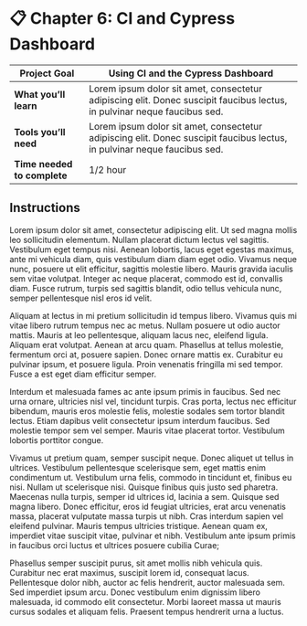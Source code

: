 # 📋 Chapter 6: CI and Cypress Dashboard

| **Project Goal**            | Using CI and the Cypress Dashboard                                                     |
| --------------------------- | ----------------------------------------------------------------------------------------------------------------- |
| **What you’ll learn**       | Lorem ipsum dolor sit amet, consectetur adipiscing elit. Donec suscipit faucibus lectus, in pulvinar neque faucibus sed.              |
| **Tools you’ll need**       | Lorem ipsum dolor sit amet, consectetur adipiscing elit. Donec suscipit faucibus lectus, in pulvinar neque faucibus sed. |
| **Time needed to complete** | 1/2 hour                                                                                                          |

## Instructions

Lorem ipsum dolor sit amet, consectetur adipiscing elit. Ut sed magna mollis leo sollicitudin elementum. Nullam placerat dictum lectus vel sagittis. Vestibulum eget tempus nisi. Aenean lobortis, lacus eget egestas maximus, ante mi vehicula diam, quis vestibulum diam diam eget odio. Vivamus neque nunc, posuere ut elit efficitur, sagittis molestie libero. Mauris gravida iaculis sem vitae volutpat. Integer ac neque placerat, commodo est id, convallis diam. Fusce rutrum, turpis sed sagittis blandit, odio tellus vehicula nunc, semper pellentesque nisl eros id velit.

Aliquam at lectus in mi pretium sollicitudin id tempus libero. Vivamus quis mi vitae libero rutrum tempus nec ac metus. Nullam posuere ut odio auctor mattis. Mauris at leo pellentesque, aliquam lacus nec, eleifend ligula. Aliquam erat volutpat. Aenean at arcu quam. Phasellus at tellus molestie, fermentum orci at, posuere sapien. Donec ornare mattis ex. Curabitur eu pulvinar ipsum, et posuere ligula. Proin venenatis fringilla mi sed tempor. Fusce a est eget diam efficitur semper.

Interdum et malesuada fames ac ante ipsum primis in faucibus. Sed nec urna ornare, ultricies nisl vel, tincidunt turpis. Cras porta, lectus nec efficitur bibendum, mauris eros molestie felis, molestie sodales sem tortor blandit lectus. Etiam dapibus velit consectetur ipsum interdum faucibus. Sed molestie tempor sem vel semper. Mauris vitae placerat tortor. Vestibulum lobortis porttitor congue.

Vivamus ut pretium quam, semper suscipit neque. Donec aliquet ut tellus in ultrices. Vestibulum pellentesque scelerisque sem, eget mattis enim condimentum ut. Vestibulum urna felis, commodo in tincidunt et, finibus eu nisi. Nullam ut scelerisque nisi. Quisque finibus quis justo sed pharetra. Maecenas nulla turpis, semper id ultrices id, lacinia a sem. Quisque sed magna libero. Donec efficitur, eros id feugiat ultricies, erat arcu venenatis massa, placerat vulputate massa turpis ut nibh. Cras interdum sapien vel eleifend pulvinar. Mauris tempus ultricies tristique. Aenean quam ex, imperdiet vitae suscipit vitae, pulvinar et nibh. Vestibulum ante ipsum primis in faucibus orci luctus et ultrices posuere cubilia Curae;

Phasellus semper suscipit purus, sit amet mollis nibh vehicula quis. Curabitur nec erat maximus, suscipit lorem id, consequat lacus. Pellentesque dolor nibh, auctor ac felis hendrerit, auctor malesuada sem. Sed imperdiet ipsum arcu. Donec vestibulum enim dignissim libero malesuada, id commodo elit consectetur. Morbi laoreet massa ut mauris cursus sodales et aliquam felis. Praesent tempus hendrerit urna a luctus.
